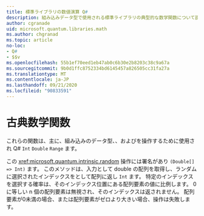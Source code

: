 ```yaml
---
title: 標準ライブラリの数値演算 Q#
description: 組み込みデータ型で使用される標準ライブラリの典型的な数学関数について説明 Q# します。
author: cgranade
uid: microsoft.quantum.libraries.math
ms.author: chgranad
ms.topic: article
no-loc:
- Q#
- $$v
ms.openlocfilehash: 55b1ef70eed1eb47ab0c6b30e2b8203c38c9a67a
ms.sourcegitcommit: 9b0d1ffc8752334bd6145457a826505cc31fa27a
ms.translationtype: MT
ms.contentlocale: ja-JP
ms.lasthandoff: 09/21/2020
ms.locfileid: "90833591"
---
```

# <a name="classical-mathematical-functions"></a>古典数学関数 #

これらの関数は、主に、組み込みのデータ型、、およびを操作するために使用され Q# `Int` `Double` `Range` ます。

この <xref:microsoft.quantum.intrinsic.random> 操作には署名があり `(Double[] => Int)` ます。
このメソッドは、入力として double の配列を取得し、ランダムに選択されたインデックスをとして配列に返し `Int` ます。
特定のインデックスを選択する確率は、そのインデックス位置にある配列要素の値に比例します。 0に等しい n 個の配列要素は無視され、そのインデックスは返されません。
配列要素が0未満の場合、または配列要素がゼロより大きい場合、操作は失敗します。
